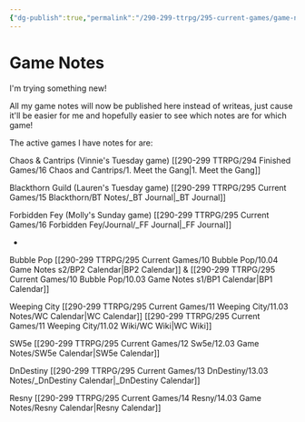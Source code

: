 ```yaml
---
{"dg-publish":true,"permalink":"/290-299-ttrpg/295-current-games/game-notes-site/","tags":"gardenEntry","dgHomeLink":true,"dgPassFrontmatter":false,"dgShowBacklinks":true,"dgShowLocalGraph":false,"dgShowInlineTitle":true}
---
```



# Game Notes


I'm trying something new!

All my game notes will now be published here instead of writeas, just cause it'll be easier for me and hopefully easier to see which notes are for which game!

The active games I have notes for are:

Chaos & Cantrips (Vinnie's Tuesday game)
[[290-299 TTRPG/294 Finished Games/16 Chaos and Cantrips/1. Meet the Gang|1. Meet the Gang]] 

Blackthorn Guild (Lauren's Tuesday game)
[[290-299 TTRPG/295 Current Games/15 Blackthorn/BT Notes/_BT Journal|_BT Journal]] 

Forbidden Fey (Molly's Sunday game)
[[290-299 TTRPG/295 Current Games/16 Forbidden Fey/Journal/_FF Journal|_FF Journal]] 

-

Bubble Pop 
[[290-299 TTRPG/295 Current Games/10 Bubble Pop/10.04 Game Notes s2/BP2 Calendar|BP2 Calendar]] & [[290-299 TTRPG/295 Current Games/10 Bubble Pop/10.03 Game Notes s1/BP1 Calendar|BP1 Calendar]]

Weeping City 
[[290-299 TTRPG/295 Current Games/11 Weeping City/11.03 Notes/WC Calendar|WC Calendar]]
[[290-299 TTRPG/295 Current Games/11 Weeping City/11.02 Wiki/WC Wiki|WC Wiki]]

SW5e 
[[290-299 TTRPG/295 Current Games/12 Sw5e/12.03 Game Notes/SW5e Calendar|SW5e Calendar]]

DnDestiny 
[[290-299 TTRPG/295 Current Games/13 DnDestiny/13.03 Notes/_DnDestiny Calendar|_DnDestiny Calendar]]

Resny 
[[290-299 TTRPG/295 Current Games/14 Resny/14.03 Game Notes/Resny Calendar|Resny Calendar]]


